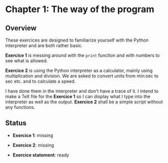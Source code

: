 # Chapter 1: The way of the program

## Overview

These exercices are designed to familiarize yourself with the Python interpreter
and are both rather basic.

**Exercice 1** is messing around with the `print` function and with numbers to 
see what is allowed.

**Exercice 2** is using the Python interpreter as a calculator, mainly using
multiplication and division. We are asked to convert units from min:sec to sec
etc. and to calculate a speed.

I have done them in the interpreter and don't have a trace of it. I intend to 
make a TeX file for the **Exercice 1** so I can display what I type into 
the interpreter as well as the output. 
**Exercice 2** shall be a simple script without any functions.

## Status

- **Exercice 1**: missing

- **Exercice 2**: missing

- **Exercice statement**: ready
